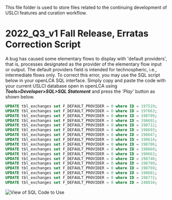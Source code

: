 
This file folder is used to store files related to the continuing development of USLCI features and curation workflow. 


# 2022_Q3_v1 Fall Release, Erratas Correction Script

A bug has caused some elementary flows to display with 'default providers', that is, processes designated as the provider of the elementary flow input or output. The default providers field is intended for technospheric, i.e., intermediate flows only. To correct this error, you may use the SQL script below in your openLCA SQL interface. Simply copy and paste the code with your current USLCI database open in openLCA using **_Tools>Developer>SQL>SQL Statement_** and press the _‘Play’_ button as shown below.

```sql
UPDATE tbl_exchanges set F_DEFAULT_PROVIDER = 0 where ID = 197519;
UPDATE tbl_exchanges set F_DEFAULT_PROVIDER = 0 where ID = 197663;
UPDATE tbl_exchanges set F_DEFAULT_PROVIDER = 0 where ID = 198709;
UPDATE tbl_exchanges set F_DEFAULT_PROVIDER = 0 where ID = 198691;
UPDATE tbl_exchanges set F_DEFAULT_PROVIDER = 0 where ID = 198712;
UPDATE tbl_exchanges set F_DEFAULT_PROVIDER = 0 where ID = 198693;
UPDATE tbl_exchanges set F_DEFAULT_PROVIDER = 0 where ID = 198647;
UPDATE tbl_exchanges set F_DEFAULT_PROVIDER = 0 where ID = 198614;
UPDATE tbl_exchanges set F_DEFAULT_PROVIDER = 0 where ID = 198786;
UPDATE tbl_exchanges set F_DEFAULT_PROVIDER = 0 where ID = 198669;
UPDATE tbl_exchanges set F_DEFAULT_PROVIDER = 0 where ID = 198663;
UPDATE tbl_exchanges set F_DEFAULT_PROVIDER = 0 where ID = 198740;
UPDATE tbl_exchanges set F_DEFAULT_PROVIDER = 0 where ID = 198789;
UPDATE tbl_exchanges set F_DEFAULT_PROVIDER = 0 where ID = 198769;
UPDATE tbl_exchanges set F_DEFAULT_PROVIDER = 0 where ID = 198681;
UPDATE tbl_exchanges set F_DEFAULT_PROVIDER = 0 where ID = 198772;
UPDATE tbl_exchanges set F_DEFAULT_PROVIDER = 0 where ID = 240834;
```


![View of SQL Code to Use](/images/2022_Q3_v1_errata_soln_sql.png)

